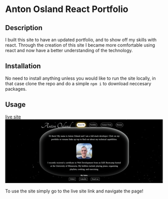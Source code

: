 # Anton Osland React Portfolio

## Description

I built this site to have an updated portfolio, and to show off my skills with react. Through the creation of this site I became more comfortable using react and now have a better understanding of the technology.

## Installation

No need to install anything unless you would like to run the site locally, in that case clone the repo and do a simple `npm i` to download neccesary packages.

## Usage
[live site](https://antonreact.netlify.app/)
![screenshot of site](./screenshot/localhost_3000_.png)

To use the site simply go to the live site link and navigate the page!

